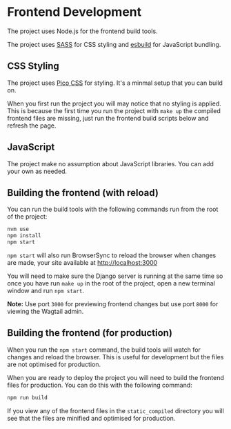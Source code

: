 # Frontend Development

The project uses Node.js for the frontend build tools.

The project uses [SASS](https://sass-lang.com/) for CSS styling and [esbuild](https://esbuild.github.io/) for JavaScript bundling.

## CSS Styling

The project uses [Pico CSS](https://picocss.com/) for styling. It's a minmal setup that you can build on.

When you first run the project you will may notice that no styling is applied. This is because the first time you run the project with `make up` the compiled frontend files are missing, just run the frontend build scripts below and refresh the page.

## JavaScript

The project make no assumption about JavaScript libraries. You can add your own as needed.

## Building the frontend (with reload)

 You can run the build tools with the following commands run from the root of the project:

```bash
nvm use
npm install
npm start
```

`npm start` will also run BrowserSync to reload the browser when changes are made, your site available at [http://localhost:3000](http://localhost:3000)

You will need to make sure the Django server is running at the same time so once you have run `make up` in the root of the project, open a new terminal window and run `npm start`.

**Note:** Use port `3000` for previewing frontend changes but use port `8000` for viewing the Wagtail admin.

## Building the frontend (for production)

When you run the `npm start` command, the build tools will watch for changes and reload the browser. This is useful for development but the files are not optimised for production.

When you are ready to deploy the project you will need to build the frontend files for production. You can do this with the following command:

```bash
npm run build
```

If you view any of the frontend files in the `static_compiled` directory you will see that the files are minified and optimised for production.
